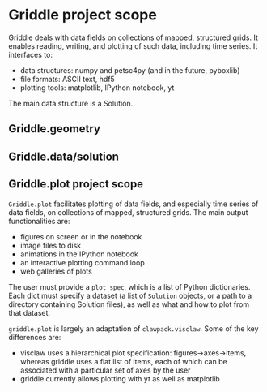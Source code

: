 # Griddle project scope

Griddle deals with data fields on collections of mapped, structured grids.  It enables reading, writing, and plotting of such data, including time series.  It interfaces to:

- data structures: numpy and petsc4py (and in the future, pyboxlib)
- file formats: ASCII text, hdf5
- plotting tools: matplotlib, IPython notebook, yt

The main data structure is a Solution.

## Griddle.geometry

## Griddle.data/solution

## Griddle.plot project scope

`Griddle.plot` facilitates plotting of data fields, and especially time series
of data fields, on collections of mapped, structured grids.  The main output
functionalities are:

- figures on screen or in the notebook
- image files to disk
- animations in the IPython notebook
- an interactive plotting command loop
- web galleries of plots

The user must provide a `plot_spec`, which is a list of Python dictionaries.
Each dict must specify a dataset (a list of `Solution` objects, or a path to a
directory containing Solution files), as well as what and how to plot from that
dataset.

`griddle.plot` is largely an adaptation of `clawpack.visclaw`.
Some of the key differences are:

- visclaw uses a hierarchical plot specification: figures->axes->items, whereas
  griddle uses a flat list of items, each of which can be associated with a
  particular set of axes by the user
- griddle currently allows plotting with yt as well as matplotlib
